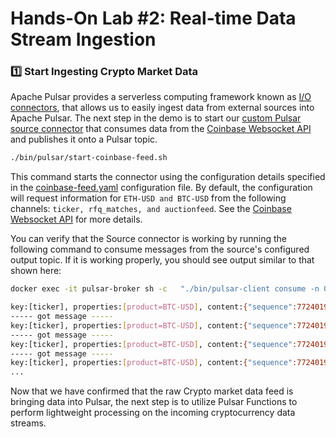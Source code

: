 # Hands-On Lab #2: Real-time Data Stream Ingestion


### 1️⃣ Start Ingesting Crypto Market Data

Apache Pulsar provides a serverless computing framework known as [I/O connectors](https://pulsar.apache.org/docs/next/io-overview/),
that allows us to easily ingest data from external sources into Apache Pulsar. The next step in the demo is to start our
[custom Pulsar source connector](..%2F..%2Fcoinbase-functions%2Fcoinbase-live-feed) that consumes data from the
[Coinbase Websocket API](https://docs.cloud.coinbase.com/exchange/docs/websocket-overview) and publishes it onto a Pulsar
topic.

```bash
./bin/pulsar/start-coinbase-feed.sh
```

This command starts the connector using the configuration details specified in the
[coinbase-feed.yaml](..%2F..%2Finfrastructure%2Fpulsar%2Ffunctions%2Fconf%2Fcoinbase-feed.yaml) configuration file.
By default, the configuration will request information for `ETH-USD and BTC-USD` from the following channels:
`ticker, rfq_matches, and auctionfeed`. See the [Coinbase Websocket API](https://docs.cloud.coinbase.com/exchange/docs/websocket-overview)
for more details.

You can verify that the Source connector is working by running the following command to consume messages from the source's
configured output topic. If it is working properly, you should see output similar to that shown here:

````bash
docker exec -it pulsar-broker sh -c   "./bin/pulsar-client consume -n 0 -p Earliest -s my-sub persistent://feeds/realtime/coinbase-livefeed"

key:[ticker], properties:[product=BTC-USD], content:{"sequence":77240199610,"product_id":"BTC-USD","price":"66050.9","open_24h":"65957.46","volume_24h":"14538.28486134","low_24h":"64500","high_24h":"66944.06","volume_30d":"649666.78865346","best_bid":"66050.90","best_bid_size":"0.02475322","best_ask":"66053.11","best_ask_size":"0.00013000","side":"sell","time":"2024-04-03T19:04:05.198757Z","trade_id":626114466,"last_size":"0.00565955"}
----- got message -----
key:[ticker], properties:[product=BTC-USD], content:{"sequence":77240199612,"product_id":"BTC-USD","price":"66050.9","open_24h":"65957.46","volume_24h":"14538.28514778","low_24h":"64500","high_24h":"66944.06","volume_30d":"649666.78893990","best_bid":"66050.90","best_bid_size":"0.02446678","best_ask":"66053.11","best_ask_size":"0.00013000","side":"sell","time":"2024-04-03T19:04:05.198757Z","trade_id":626114467,"last_size":"0.00028644"}
----- got message -----
key:[ticker], properties:[product=BTC-USD], content:{"sequence":77240199619,"product_id":"BTC-USD","price":"66053.11","open_24h":"65957.46","volume_24h":"14538.28527778","low_24h":"64500","high_24h":"66944.06","volume_30d":"649666.78906990","best_bid":"66050.90","best_bid_size":"0.02446678","best_ask":"66055.99","best_ask_size":"0.00271222","side":"buy","time":"2024-04-03T19:04:05.200346Z","trade_id":626114468,"last_size":"0.00013"}
----- got message -----
key:[ticker], properties:[product=BTC-USD], content:{"sequence":77240199928,"product_id":"BTC-USD","price":"66055.99","open_24h":"65957.46","volume_24h":"14538.28537778","low_24h":"64500","high_24h":"66944.06","volume_30d":"649666.78916990","best_bid":"66053.21","best_bid_size":"0.00077910","best_ask":"66055.99","best_ask_size":"0.00261222","side":"buy","time":"2024-04-03T19:04:05.262708Z","trade_id":626114469,"last_size":"0.0001"}
...
````

Now that we have confirmed that the raw Crypto market data feed is bringing data into Pulsar, the next step is to
utilize Pulsar Functions to perform lightweight processing on the incoming cryptocurrency data streams.
